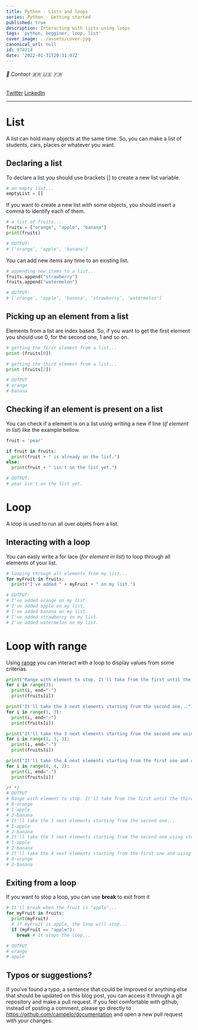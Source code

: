 ```yaml
---
title: Python - Lists and loops
series: Python - Getting started
published: true
description: Interacting with lists using loops
tags: 'python, begginer, loop, list'
cover_image: ../assets/cover.jpg
canonical_url: null
id: 974214
date: '2022-01-31T20:31:07Z'
---
```


###### :postbox: Contact :brazil: :us: :fr:

[Twitter](https://twitter.com/campelo87)
[LinkedIn](https://www.linkedin.com/in/flavio-campelo/?locale=en_US)

---

# List

A list can hold many objects at the same time. So, you can make a list of students, cars, places or whatever you want.

## Declaring a list

To declare a list you should use brackets [] to create a new list variable. 

```python
# an empty list...
emptyList = []
```

If you want to create a new list with some objects, you should insert a comma to identify each of them.

```python
# a list of fruits...
fruits = ["orange", "apple", "banana"]
print(fruits)

# OUTPUT: 
# ['orange', 'apple', 'banana']
```

You can add new items any time to an existing list.

```python 
# appending new items to a list...
fruits.append("strawberry")
fruits.append("watermelon")

# OUTPUT: 
# ['orange', 'apple', 'banana', 'strawberry', 'watermelon']
```

## Picking up an element from a list

Elements from a list are index based. So, if you want to get the first element you should use 0, for the second one, 1 and so on.

```python
# getting the first element from a list...
print (fruits[0])

# getting the third element from a list...
print (fruits[2])

# OUTPUT
# orange
# banana
```

## Checking if an element is present on a list

You can check if a element is on a list using writing a new if line (*if element in list*) like the example bellow.

```python
fruit = 'pear'

if fruit in fruits:
  print(fruit + " is already on the list.")
else:
  print(fruit + " isn't on the list yet.")

# OUTPUT: 
# pear isn't on the list yet.
```
# Loop

A loop is used to run all over objets from a list.

## Interacting with a loop

You can easly write a for lace (*for element in list*) to loop through all elements of your list.

```python
# looping through all elements from my list...
for myFruit in fruits:
  print("I've added " + myFruit + " on my list.")

# OUTPUT:
# I've added orange on my list.
# I've added apple on my list.
# I've added banana on my list.
# I've added strawberry on my list.
# I've added watermelon on my list.
```

# Loop with range

Using [range](https://docs.python.org/3/library/functions.html#func-range) you can interact with a loop to display values from some criterias.

```python
print("Range with element to stop. It'll take from the first until the third element...")
for i in range(3):
  print(i, end="-")
  print(fruits[i])

print("It'll take the 3 next elements starting from the second one...")
for i in range(1, 3):
  print(i, end="-")
  print(fruits[i])

print("It'll take the 3 next elements starting from the second one using step 1 between them...")
for i in range(1, 3, 1):
  print(i, end="-")
  print(fruits[i])

print("It'll take the 4 next elements starting from the first one and using step 2 between them...")
for i in range(0, 4, 2):
  print(i, end="-")
  print(fruits[i])

/* */
# OUTPUT
# Range with element to stop. It'll take from the first until the third element...
# 0-orange
# 1-apple
# 2-banana
# It'll take the 3 next elements starting from the second one...
# 1-apple
# 2-banana
# It'll take the 3 next elements starting from the second one using step 1 between them...
# 1-apple
# 2-banana
# It'll take the 4 next elements starting from the first one and using step 2 between them...
# 0-orange
# 2-banana
```

## Exiting from a loop

If you want to stop a loop, you can use **break** to exit from it

```python
# It'll break when the fruit is "apple"...
for myFruit in fruits:
  print(myFruit)
  # if myFruit is apple, the loop will stop...
  if (myFruit == "apple"):
    break # It stops the loop...

# OUTPUT
# orange
# apple
```

## Typos or suggestions?

If you've found a typo, a sentence that could be improved or anything else that should be updated on this blog post, you can access it through a git repository and make a pull request. If you feel comfortable with github, instead of posting a comment, please go directly to https://github.com/campelo/documentation and open a new pull request with your changes.
